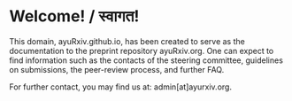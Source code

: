# Welcome! / स्वागत!

This domain, ayuRxiv.github.io, has been created to serve as the documentation to the preprint repository ayuRxiv.org. One can expect to find information such as the contacts of the steering committee, guidelines on submissions, the peer-review process, and further FAQ.

For further contact, you may find us at: admin[at]ayurxiv.org.
